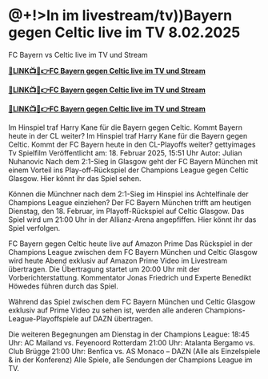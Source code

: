 # @+!>In im livestream/tv))Bayern gegen Celtic live im TV 8.02.2025

FC Bayern vs Celtic live im TV und Stream

**[🔴LINK📺📱👉FC Bayern gegen Celtic live im TV und Stream](https://tinyurl.com/4dwhr6d4)**

**[🔴LINK📺📱👉FC Bayern gegen Celtic live im TV und Stream](https://tinyurl.com/4dwhr6d4)**

**[🔴LINK📺📱👉FC Bayern gegen Celtic live im TV und Stream](https://tinyurl.com/4dwhr6d4)**

Im Hinspiel traf Harry Kane für die Bayern gegen Celtic. Kommt Bayern heute in der CL weiter?
Im Hinspiel traf Harry Kane für die Bayern gegen Celtic. Kommt der FC Bayern heute in den CL-Playoffs weiter? gettyimages
Tv Spielfilm
Veröffentlicht am: 18. Februar 2025, 15:51 Uhr
Autor: Julian Nuhanovic
Nach dem 2:1-Sieg in Glasgow geht der FC Bayern München mit einem Vorteil ins Play-off-Rückspiel der Champions League gegen Celtic Glasgow. Hier könnt ihr das Spiel sehen.

Können die Münchner nach dem 2:1-Sieg im Hinspiel ins Achtelfinale der Champions League einziehen? Der FC Bayern München trifft am heutigen Dienstag, den 18. Februar, im Playoff-Rückspiel auf Celtic Glasgow. Das Spiel wird um 21:00 Uhr in der Allianz-Arena angepfiffen. Hier könnt ihr das Spiel verfolgen.

FC Bayern gegen Celtic heute live auf Amazon Prime
Das Rückspiel in der Champions League zwischen dem FC Bayern München und Celtic Glasgow wird heute Abend exklusiv auf Amazon Prime Video im Livestream übertragen. Die Übertragung startet um 20:00 Uhr mit der Vorberichterstattung. Kommentator Jonas Friedrich und Experte Benedikt Höwedes führen durch das Spiel.

Während das Spiel zwischen dem FC Bayern München und Celtic Glasgow exklusiv auf Prime Video zu sehen ist, werden alle anderen Champions-League-Playoffspiele auf DAZN übertragen.

Die weiteren Begegnungen am Dienstag in der Champions League:
18:45 Uhr: AC Mailand vs. Feyenoord Rotterdam 
21:00 Uhr: Atalanta Bergamo vs. Club Brügge 
21:00 Uhr: Benfica vs. AS Monaco –  DAZN (Alle als Einzelspiele & in der Konferenz)
Alle Spiele, alle Sendungen der Champions League im TV.
